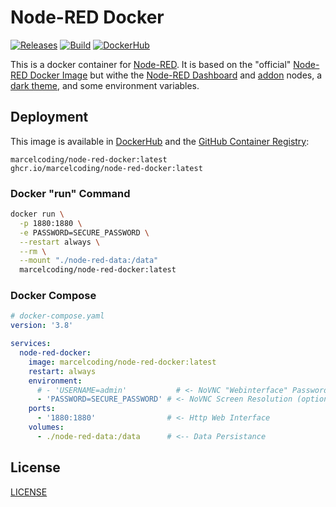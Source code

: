 # Node-RED Docker

[![Releases](https://img.shields.io/github/v/tag/MarcelCoding/node-red-docker?label=latest%20version&style=flat-square)](https://github.com/marcelcoding/node-red-docker/releases)
[![Build](https://img.shields.io/github/workflow/status/MarcelCoding/node-red-docker/CI?label=CI&style=flat-square)](https://github.com/marcelcoding/node-red-docker/actions)
[![DockerHub](https://img.shields.io/docker/pulls/marcelcoding/node-red-docker?style=flat-square)](https://hub.docker.com/r/marcelcoding/node-red-docker)

This is a docker container for [Node-RED](https://nodered.org/). It is based on the
"official" [Node-RED Docker Image](https://github.com/node-red/node-red-docker/) but withe
the [Node-RED Dashboard](https://github.com/node-red/node-red-dashboard)
and [addon](https://github.com/node-red/node-red-ui-nodes/) nodes,
a [dark theme](https://github.com/node-red-contrib-themes/solarized-dark-grey), and some environment variables.

## Deployment

This image is available in [DockerHub](https://hub.docker.com/r/marcelcoding/node-red-docker) and the
[GitHub Container Registry](https://github.com/users/MarcelCoding/packages/container/package/node-red-docker):

```
marcelcoding/node-red-docker:latest
ghcr.io/marcelcoding/node-red-docker:latest
```

### Docker "run" Command

```bash
docker run \
  -p 1880:1880 \
  -e PASSWORD=SECURE_PASSWORD \
  --restart always \
  --rm \
  --mount "./node-red-data:/data"
  marcelcoding/node-red-docker:latest
```

### Docker Compose

````yaml
# docker-compose.yaml
version: '3.8'

services:
  node-red-docker:
    image: marcelcoding/node-red-docker:latest
    restart: always
    environment:
      # - 'USERNAME=admin'           # <- NoVNC "Webinterface" Password (optional)
      - 'PASSWORD=SECURE_PASSWORD' # <- NoVNC Screen Resolution (optional, default: "admin")
    ports:
      - '1880:1880'                # <- Http Web Interface
    volumes:
      - ./node-red-data:/data      # <-- Data Persistance
````

## License

[LICENSE](LICENSE)

